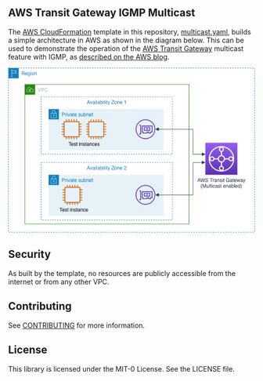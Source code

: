 ## AWS Transit Gateway IGMP Multicast

The [AWS CloudFormation](http://aws.amazon.com/cloudformation/) template in this repository, [multicast.yaml](multicast.yaml), builds a simple architecture in AWS as shown in the diagram below. This can be used to demonstrate the operation of the [AWS Transit Gateway](http://aws.amazon.com/transit-gateway) multicast feature with IGMP, as [described on the AWS blog](https://aws.amazon.com/blogs/networking-and-content-delivery/automating-service-discovery-using-aws-transit-gateway-multicast-with-igmp/).

<img src="multicast-diag.png">


## Security

As built by the template, no resources are publicly accessible from the internet or from any other VPC.

## Contributing

See [CONTRIBUTING](CONTRIBUTING.md#security-issue-notifications) for more information.

## License

This library is licensed under the MIT-0 License. See the LICENSE file.


